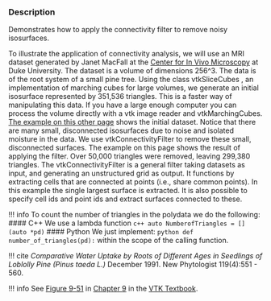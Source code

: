 ### Description

Demonstrates how to apply the connectivity filter to remove noisy isosurfaces.

To illustrate the application of connectivity analysis, we will use an MRI dataset generated by Janet MacFall at the [Center for In Vivo Microscopy](http://www.civm.duhs.duke.edu/) at Duke University. The dataset is a volume of dimensions 256^3. The data is of the root system of a small pine tree. Using the class vtkSliceCubes , an implementation of marching cubes for large volumes, we generate an initial isosurface represented by 351,536 triangles. This is a faster way of manipulating this data. If you have a large enough computer you can process the volume directly with a vtk image reader and vtkMarchingCubes.
[The example on this other page](../PineRootConnectivityA) shows the initial dataset. Notice that there are many small, disconnected isosurfaces due to noise and isolated moisture in the data. We use vtkConnectivityFilter to remove these small, disconnected surfaces. The example on this page shows the result of applying the filter. Over 50,000 triangles were removed, leaving 299,380 triangles. The vtkConnectivityFilter is a general filter taking datasets as input, and generating an unstructured grid as output. It functions by extracting cells that are connected at points (i.e., share common points). In this example the single largest surface is extracted. It is also possible to specify cell ids and point ids and extract surfaces connected to these.

!!! info
    To count the number of triangles in the polydata we do the following:
    #### C++
    We use a lambda function
    ``` c++
    auto NumberofTriangles = [](auto *pd)
    ```
    #### Python
    We just implement:
    ``` python
    def number_of_triangles(pd):
    ```
    within the scope of the calling function.

!!! cite
    *Comparative Water Uptake by Roots of Different Ages in Seedlings of Loblolly Pine (Pinus taeda L.)* December 1991. New Phytologist 119(4):551 - 560.

!!! info
    See [Figure 9-51](../../../VTKBook/09Chapter9/#Figure%209-51b) in [Chapter 9](../../../VTKBook/09Chapter9) in the [VTK Textbook](../../../VTKBook/01Chapter1/).
